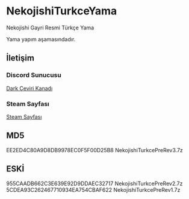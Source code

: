 # NekojishiTurkceYama
Nekojishi Gayri Resmi Türkçe Yama

Yama yapım aşamasındadır.

## İletişim

### Discord Sunucusu
[Dark Çeviri Kanadı](https://discord.gg/xrVPGvp6Hc)
### Steam Sayfası
[Steam Sayfası](https://steamcommunity.com/sharedfiles/filedetails/?id=2649225169)
## MD5
EE2ED4C80A9D8DB9978EC0F5F00D25B8  NekojishiTurkcePreRev3.7z
## ESKİ
955CAADB662C3E639E92D9DDAEC32717  NekojishiTurkcePreRev2.7z
5CDEA93C262467710934EA754CBAF622  NekojishiTurkcePreRev1.7z

